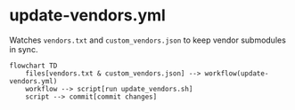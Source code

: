 # update-vendors.yml

Watches `vendors.txt` and `custom_vendors.json` to keep vendor submodules in sync.

```mermaid
flowchart TD
    files[vendors.txt & custom_vendors.json] --> workflow(update-vendors.yml)
    workflow --> script[run update_vendors.sh]
    script --> commit[commit changes]
```
